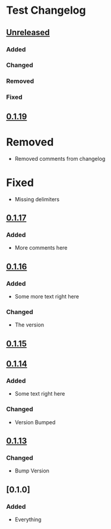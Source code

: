 # Test Changelog

## [Unreleased]
<!-- UNRELEASED START -->
### Added


### Changed


### Removed


### Fixed


<!-- UNRELEASED END -->

## [0.1.19]
# Removed
- Removed comments from changelog

# Fixed
- Missing delimiters

## [0.1.17]
### Added
- More comments here

## [0.1.16]
### Added
- Some more text right here

### Changed
- The version

## [0.1.15]

## [0.1.14]
### Added
- Some text right here

### Changed
- Version Bumped

## [0.1.13]
### Changed
- Bump Version

## [0.1.0]
### Added
- Everything

[Unreleased]: https://github.com/PolyhedralDev/TerraOverworldConfig/compare/v0.1.19...HEAD
[0.1.19]: https://github.com/PolyhedralDev/TerraOverworldConfig/compare/v0.1.18...v0.1.19
[0.1.18]: https://github.com/PolyhedralDev/TerraOverworldConfig/compare/v0.1.17...v0.1.18
[0.1.17]: https://github.com/PolyhedralDev/TerraOverworldConfig/compare/v0.1.16...v0.1.17
[0.1.16]: https://github.com/PolyhedralDev/TerraOverworldConfig/compare/v0.1.15...v0.1.16
[0.1.15]: https://github.com/PolyhedralDev/TerraOverworldConfig/compare/v0.1.14...v0.1.15
[0.1.14]: https://github.com/PolyhedralDev/TerraOverworldConfig/compare/v0.1.13...v0.1.14
[0.1.13]: https://github.com/PolyhedralDev/TerraOverworldConfig/compare/v0.1.12...v0.1.13
[1.0.0]: https://github.com/Astrashh/ConfigPackAutomation/releases/tag/v1.0.0